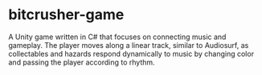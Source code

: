 # bitcrusher-game
A Unity game written in C# that focuses on connecting music and gameplay. The player moves along a linear track, similar to Audiosurf, as collectables and hazards respond dynamically to music by changing color and passing the player according to rhythm.
